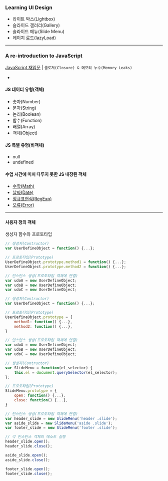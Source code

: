 ### Learning UI Design
- 라이트 박스(Lightbox)
- 슬라이드 갤러리(Gallery)
- 슬라이드 메뉴(Slide Menu)
- 레이지 로드(lazyLoad)

---

### A re-introduction to JavaScript

[JavaScript 재입문](https://developer.mozilla.org/ko/docs/A_re-introduction_to_JavaScript#.EB.A9.94.EB.AA.A8.EB.A6.AC_.EB.88.84.EC.B6.9C) | `클로저(Closure) & 메모리 누수(Memory Leaks)`


-

#### JS 데이터 유형(객체)
- 숫자(Number)
- 문자(String)
- 논리(Boolean)
- 함수(Function)
- 배열(Array)
- 객체(Object)

#### JS 특별 유형(비객체)
- null
- undefined

#### 수업 시간에 미처 다루지 못한 JS 내장된 객체
- [수학(Math)](https://developer.mozilla.org/en-US/docs/Web/JavaScript/Reference/Global_Objects/Math)
- [날짜(Date)](https://developer.mozilla.org/ko/docs/Web/JavaScript/Reference/Global_Objects/Date)
- [정규표현식(RegExp)](https://developer.mozilla.org/en-US/docs/Web/JavaScript/Reference/Global_Objects/RegExp)
- [오류(Error)](https://developer.mozilla.org/ko/docs/Web/JavaScript/Reference/Global_Objects/Error)

---

#### 사용자 정의 객체
생성자 함수와 프로토타입

```js
// 생성자(Contructor)
var UserDefineObject = function() {...};

// 프로토타입(Prototype)
UserDefineObject.prototype.method1 = function() {...};
UserDefineObject.prototype.method2 = function() {...};

// 인스턴스 생성(프로토타입 객체에 연결)
var udoA = new UserDefineObject;
var udoB = new UserDefineObject;
var udoC = new UserDefineObject;
```

```js
// 생성자(Contructor)
var UserDefineObject = function() {...};

// 프로토타입(Prototype)
UserDefineObject.prototype = {
	method1: function() {...},
	method2: function() {...},
}

// 인스턴스 생성(프로토타입 객체에 연결)
var udoA = new UserDefineObject;
var udoB = new UserDefineObject;
var udoC = new UserDefineObject;
```

```js
// 생성자(Contructor)
var SlideMenu = function(el_selector) {
	this.el = document.querySelector(el_selector);
};

// 프로토타입(Prototype)
SlideMenu.prototype = {
	open: function() {...},
	close: function() {...},
}

// 인스턴스 생성(프로토타입 객체에 연결)
var header_slide = new SlideMenu('header .slide');
var aside_slide = new SlideMenu('aside .slide');
var footer_slide = new SlideMenu('footer .slide');

// 각 인스턴스 객체의 메소드 실행
header_slide.open();
header_slide.close();

aside_slide.open();
aside_slide.close();

footer_slide.open();
footer_slide.close();
```